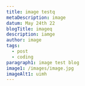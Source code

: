 ```yaml
---
title: image testq
metaDescription: image
datum: May 24th 22
blogTitle: imageq
description: iamge
author: image
tags:
  - post
  - coding
paragraph1: image test blog
image1: /images/image.jpg
imageAlt1: uimh
---
```


